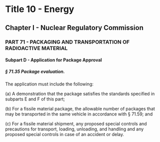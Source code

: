 
# Title 10 - Energy
## Chapter I - Nuclear Regulatory Commission
### PART 71 - PACKAGING AND TRANSPORTATION OF RADIOACTIVE MATERIAL
#### Subpart D - Application for Package Approval
##### § 71.35 Package evaluation.

The application must include the following:

(a) A demonstration that the package satisfies the standards specified in subparts E and F of this part;

(b) For a fissile material package, the allowable number of packages that may be transported in the same vehicle in accordance with § 71.59; and

(c) For a fissile material shipment, any proposed special controls and precautions for transport, loading, unloading, and handling and any proposed special controls in case of an accident or delay.
